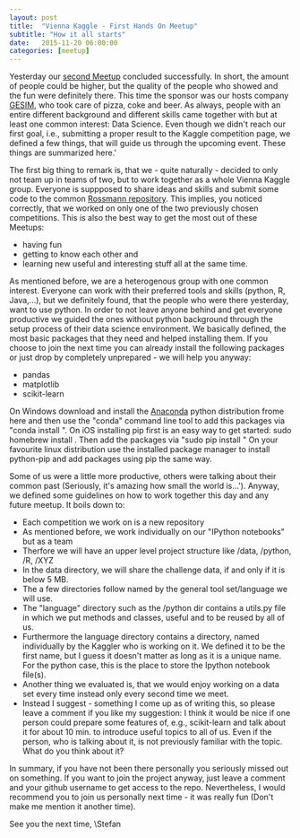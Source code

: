 ```yaml
---
layout: post
title:  "Vienna Kaggle - First Hands On Meetup"
subtitle: "How it all starts"
date:   2015-11-20 06:00:00
categories: [meetup]
---
```


Yesterday our [second Meetup][meetup-event] concluded successfully. In short, the amount of people could be higher, but the quality of the people who showed and the fun were definitely there. This time the sponsor was our hosts company [GESIM][sponsor], who took care of pizza, coke and beer. As always, people with an entire different background and different skills came together with but at least one common interest: Data Science. Even though we didn't reach our first goal, i.e., submitting a proper result to the Kaggle competition page, we defined a few things, that will guide us through the upcoming event. These things are summarized here.'

The first big thing to remark is, that we - quite naturally - decided to only not team up in teams of two, but to work together as a whole Vienna Kaggle group. Everyone is suppposed to share ideas and skills and submit some code to the common [Rossmann repository][rossmann-repo]. This implies, you noticed correctly, that we worked on only one of the two previously chosen competitions. This is also the best way to get the most out of these Meetups: 
* having fun
* getting to know each other and
* learning new useful and interesting stuff all at the same time.

As mentioned before, we are a heterogenous group with one common interest. Everyone can work with their preferred tools and skills (python, R, Java,...), but we definitely found, that the people who were there yesterday, want to use python. In order to not leave anyone behind and get everyone productive we guided the ones without python background through the setup process of their data science environment. We basically defined, the most basic packages that they need and helped installing them. If you choose to join the next time you can already install the following packages or just drop by completely unprepared - we will help you anyway:
* pandas
* matplotlib
* scikit-learn

On Windows download and install the [Anaconda][anaconda] python distribution frome here and then use the "conda" command line tool to add this packages via "conda install <package-name>".
On iOS installing pip first is an easy way to get started: sudo homebrew install <python-pip>. Then add the packages via "sudo pip install <package-name>"
On your favourite linux distribution use the installed package manager to install python-pip and add packages using pip the same way.

Some of us were a little more productive, others were talking about their common past (Seriously, it's amazing how small the world is...'). Anyway, we defined some guidelines on how to work together this day and any future meetup. It boils down to:
* Each competition we work on is a new repository
* As mentioned before, we work individually on our "IPython notebooks" but as a team
* Therfore we will have an upper level project structure like /data, /python, /R, /XYZ
* In the data directory, we will share the challenge data, if and only if it is below 5 MB.
* The a few directories follow named by the general tool set/language we will use.
* The "language" directory such as the /python dir contains a utils.py file in which we put methods and classes, useful and to be reused by all of us.
* Furthermore the language directory contains a directory, named individually by the Kaggler who is working on it. We defined it to be the first name, but I guess it doesn't matter as long as it is a unique name. For the python case, this is the place to store the Ipython notebook file(s).
* Another thing we evaluated is, that we would enjoy working on a data set every time instead only every second time we meet.
* Instead I suggest - something I come up as of writing this, so please leave a comment if you like my suggestion: I think it would be nice if one person could prepare some features of, e.g., scikit-learn and talk about it for about 10 min. to introduce useful topics to all of us. Even if the person, who is talking about it, is not previously familiar with the topic. What do you think about it?

In summary, if you have not been there personally you seriously missed out on something. If you want to join the project anyway, just leave a comment and your github username to get access to the repo. Nevertheless, I would recommend you to join us personally next time - it was really fun (Don't make me mention it another time).

See you the next time,
\Stefan

[anaconda]: https://www.continuum.io/downloads
[meetup-event]: http://www.meetup.com/de/Vienna-Kaggle-Meetup-Machine-Learning-Competitions/events/226055752/
[rossmann-repo]: https://github.com/ViennaKaggle/rossmann-store-sales/
[sponsor]: http://http://gesim.ch/
